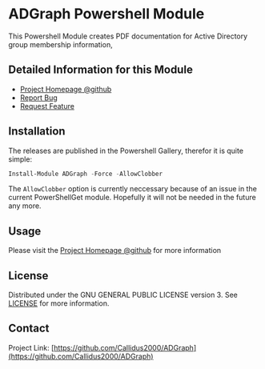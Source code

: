 ﻿#  ADGraph Powershell Module

This Powershell Module creates PDF documentation for Active Directory group membership information,
## Detailed Information for this Module
- [Project Homepage @github](https://github.com/Callidus2000/ADGraph)
- [Report Bug](https://github.com/Callidus2000/ADGraph/issues)
- [Request Feature](https://github.com/Callidus2000/ADGraph/issues)

## Installation

The releases are published in the Powershell Gallery, therefor it is quite simple:
  ```powershell
  Install-Module ADGraph -Force -AllowClobber
  ```
The `AllowClobber` option is currently neccessary because of an issue in the current PowerShellGet module. Hopefully it will not be needed in the future any more.

## Usage

Please visit the [Project Homepage @github](https://github.com/Callidus2000/ADGraph) for more information


## License

Distributed under the GNU GENERAL PUBLIC LICENSE version 3. See [LICENSE](https://raw.githubusercontent.com/Callidus2000/ADGraph/master/LICENSE) for more information.

## Contact

Project Link: [https://github.com/Callidus2000/ADGraph](https://github.com/Callidus2000/ADGraph)
